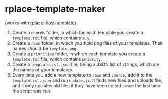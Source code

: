 # rplace-template-maker
(works with [rplace-host-template](https://github.com/GiggioG/rplace-host-template))

1. Create a `coords` folder, in which for each template you create a `template.txt` file, which contains `x,y`.
2. Create a `raws` folder, in which you hold png files of your templates. Their names should be `template.png`.
3. Create a `priorities` folder, in which each template you create a `template.txt` file, which contains `priority`. 
3. Create a `templateList.json` file, being a JSON list of strings, which are the names of your templates.
4. Every time you add a new template to `raws` and `coords`, add it to the `templateList.json` and run `update.js`.
It finds new files and uploads file, and it only updates old files if they have been edited since the last time the script was run.